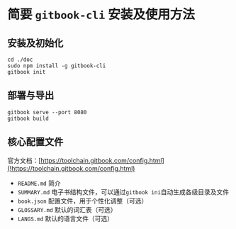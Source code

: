 # 简要 `gitbook-cli` 安装及使用方法

## 安装及初始化
```
cd ./doc
sudo npm install -g gitbook-cli
gitbook init
```

## 部署与导出
```
gitbook serve --port 8080
gitbook build
```

## 核心配置文件
官方文档：[https://toolchain.gitbook.com/config.html](!https://toolchain.gitbook.com/config.html)
* `README.md` 简介
* `SUMMARY.md` 电子书结构文件，可以通过`gitbook ini`自动生成各级目录及文件
* `book.json` 配置文件，用于个性化调整（可选）
* `GLOSSARY.md` 默认的词汇表（可选）
* `LANGS.md` 默认的语言文件（可选）